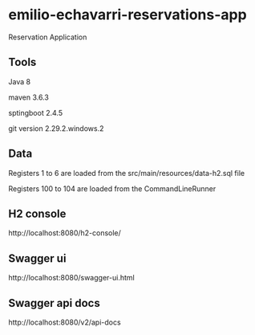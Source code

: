 # emilio-echavarri-reservations-app
Reservation Application

## Tools

Java 8

maven 3.6.3

sptingboot 2.4.5

git version 2.29.2.windows.2


## Data

Registers 1 to 6 are loaded from the src/main/resources/data-h2.sql file

Registers 100 to 104 are loaded from the CommandLineRunner


## H2 console

http://localhost:8080/h2-console/

## Swagger ui

http://localhost:8080/swagger-ui.html


## Swagger api docs

http://localhost:8080/v2/api-docs
